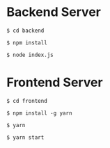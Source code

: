 # Backend Server

```
$ cd backend
```

```
$ npm install
```

```
$ node index.js
```

# Frontend Server

```
$ cd frontend
```

```
$ npm install -g yarn
```

```
$ yarn
```

```
$ yarn start
```
